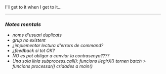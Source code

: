I'll get to it when I get to it...

---

### *Notes mentals*

- *noms d'usuari duplicats*
- *grup no existent*
- *¿implementar lectura d'errors de command?*
- *¿feedback si tot OK?*
- *NO es pot obligar a canviar la contrasenya????*
- *Una sola línia subprocess.call(): funcions llegirX() tornen batch > funcions processar() cridades a main()*